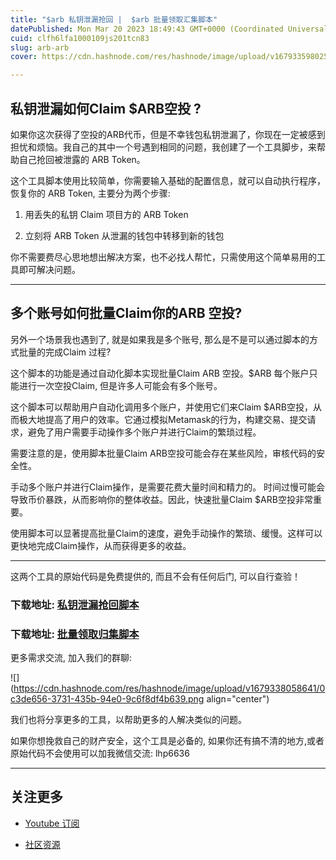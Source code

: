 ```yaml
---
title: "$arb 私钥泄漏抢回 |  $arb 批量领取汇集脚本"
datePublished: Mon Mar 20 2023 18:49:43 GMT+0000 (Coordinated Universal Time)
cuid: clfh6lfa1000109js201tcn83
slug: arb-arb
cover: https://cdn.hashnode.com/res/hashnode/image/upload/v1679335980254/34c9de9d-8665-4d8c-a832-e2302086066c.png

---
```


## 私钥泄漏如何Claim $ARB空投 ?

如果你这次获得了空投的ARB代币，但是不幸钱包私钥泄漏了，你现在一定被感到担忧和烦恼。我自己的其中一个号遇到相同的问题，我创建了一个工具脚步，来帮助自己抢回被泄露的 ARB Token。

这个工具脚本使用比较简单，你需要输入基础的配置信息，就可以自动执行程序，恢复你的 ARB Token, 主要分为两个步骤:

1. 用丢失的私钥 Claim 项目方的 ARB Token
    
2. 立刻将 ARB Token 从泄漏的钱包中转移到新的钱包
    

你不需要费尽心思地想出解决方案，也不必找人帮忙，只需使用这个简单易用的工具即可解决问题。

---

## 多个账号如何批量Claim你的ARB 空投?

另外一个场景我也遇到了, 就是如果我是多个账号, 那么是不是可以通过脚本的方式批量的完成Claim 过程?

这个脚本的功能是通过自动化脚本实现批量Claim ARB 空投。$ARB 每个账户只能进行一次空投Claim, 但是许多人可能会有多个账号。

这个脚本可以帮助用户自动化调用多个账户，并使用它们来Claim $ARB空投，从而极大地提高了用户的效率。它通过模拟Metamask的行为，构建交易、提交请求，避免了用户需要手动操作多个账户并进行Claim的繁琐过程。

需要注意的是，使用脚本批量Claim ARB空投可能会存在某些风险，审核代码的安全性。

手动多个账户并进行Claim操作，是需要花费大量时间和精力的。 时间过慢可能会导致币价暴跌，从而影响你的整体收益。因此，快速批量Claim $ARB空投非常重要。

使用脚本可以显著提高批量Claim的速度，避免手动操作的繁琐、缓慢。这样可以更快地完成Claim操作，从而获得更多的收益。

---

这两个工具的原始代码是免费提供的, 而且不会有任何后门, 可以自行查验！

### 下载地址: [私钥泄漏抢回脚本](http://app.holly.ink/wp-content/uploads/2023/03/ARB%E4%B8%A2%E5%8F%B7%E6%89%BE%E5%9B%9E%E8%84%9A%E6%9C%AC.zip)

### 下载地址: [批量领取归集脚本](http://app.holly.ink/wp-content/uploads/2023/03/ARB%E6%89%B9%E9%87%8FClaim%E8%84%9A%E6%9C%AC.zip)

更多需求交流, 加入我们的群聊:

![](https://cdn.hashnode.com/res/hashnode/image/upload/v1679338058641/0c3de656-3731-435b-94e0-9c6f8df4b639.png align="center")

我们也将分享更多的工具，以帮助更多的人解决类似的问题。

如果你想挽救自己的财产安全，这个工具是必备的, 如果你还有搞不清的地方,或者原始代码不会使用可以加我微信交流: lhp6636

---

## 关注更多

* [Youtube 订阅](https://www.youtube.com/channel/UCDrmDcLjnmIQk-xtNuJ42Sw?sub_confirmation=1)
    
* [社区资源](https://linktr.ee/AntCaveClub)
